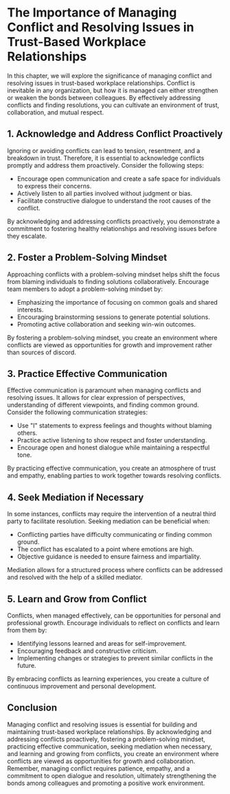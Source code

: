 # The Importance of Managing Conflict and Resolving Issues in Trust-Based Workplace Relationships

In this chapter, we will explore the significance of managing conflict and resolving issues in trust-based workplace relationships. Conflict is inevitable in any organization, but how it is managed can either strengthen or weaken the bonds between colleagues. By effectively addressing conflicts and finding resolutions, you can cultivate an environment of trust, collaboration, and mutual respect.

## 1\. Acknowledge and Address Conflict Proactively

Ignoring or avoiding conflicts can lead to tension, resentment, and a breakdown in trust. Therefore, it is essential to acknowledge conflicts promptly and address them proactively. Consider the following steps:

- Encourage open communication and create a safe space for individuals to express their concerns.
- Actively listen to all parties involved without judgment or bias.
- Facilitate constructive dialogue to understand the root causes of the conflict.

By acknowledging and addressing conflicts proactively, you demonstrate a commitment to fostering healthy relationships and resolving issues before they escalate.

## 2\. Foster a Problem-Solving Mindset

Approaching conflicts with a problem-solving mindset helps shift the focus from blaming individuals to finding solutions collaboratively. Encourage team members to adopt a problem-solving mindset by:

- Emphasizing the importance of focusing on common goals and shared interests.
- Encouraging brainstorming sessions to generate potential solutions.
- Promoting active collaboration and seeking win-win outcomes.

By fostering a problem-solving mindset, you create an environment where conflicts are viewed as opportunities for growth and improvement rather than sources of discord.

## 3\. Practice Effective Communication

Effective communication is paramount when managing conflicts and resolving issues. It allows for clear expression of perspectives, understanding of different viewpoints, and finding common ground. Consider the following communication strategies:

- Use "I" statements to express feelings and thoughts without blaming others.
- Practice active listening to show respect and foster understanding.
- Encourage open and honest dialogue while maintaining a respectful tone.

By practicing effective communication, you create an atmosphere of trust and empathy, enabling parties to work together towards resolving conflicts.

## 4\. Seek Mediation if Necessary

In some instances, conflicts may require the intervention of a neutral third party to facilitate resolution. Seeking mediation can be beneficial when:

- Conflicting parties have difficulty communicating or finding common ground.
- The conflict has escalated to a point where emotions are high.
- Objective guidance is needed to ensure fairness and impartiality.

Mediation allows for a structured process where conflicts can be addressed and resolved with the help of a skilled mediator.

## 5\. Learn and Grow from Conflict

Conflicts, when managed effectively, can be opportunities for personal and professional growth. Encourage individuals to reflect on conflicts and learn from them by:

- Identifying lessons learned and areas for self-improvement.
- Encouraging feedback and constructive criticism.
- Implementing changes or strategies to prevent similar conflicts in the future.

By embracing conflicts as learning experiences, you create a culture of continuous improvement and personal development.

## Conclusion

Managing conflict and resolving issues is essential for building and maintaining trust-based workplace relationships. By acknowledging and addressing conflicts proactively, fostering a problem-solving mindset, practicing effective communication, seeking mediation when necessary, and learning and growing from conflicts, you create an environment where conflicts are viewed as opportunities for growth and collaboration. Remember, managing conflict requires patience, empathy, and a commitment to open dialogue and resolution, ultimately strengthening the bonds among colleagues and promoting a positive work environment.
